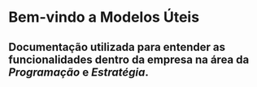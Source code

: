 # Bem-vindo a Modelos Úteis

## Documentação utilizada para entender as funcionalidades dentro da empresa na área da *Programação* e *Estratégia*.
